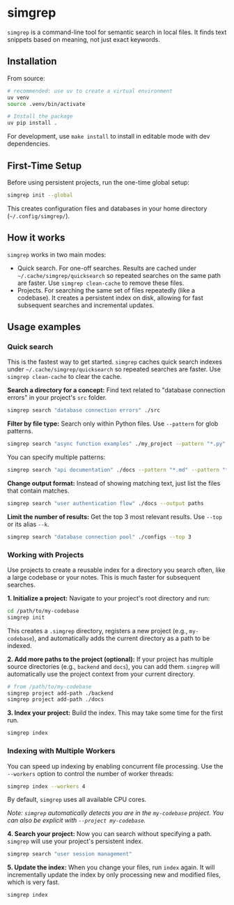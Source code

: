 # simgrep

`simgrep` is a command-line tool for semantic search in local files. It finds text snippets based on meaning, not just exact keywords.

## Installation

From source:

```bash
# recommended: use uv to create a virtual environment
uv venv
source .venv/bin/activate

# Install the package
uv pip install .
```

For development, use `make install` to install in editable mode with dev dependencies.

## First-Time Setup

Before using persistent projects, run the one-time global setup:

```bash
simgrep init --global
```

This creates configuration files and databases in your home directory (`~/.config/simgrep/`).

## How it works

`simgrep` works in two main modes:

* Quick search. For one-off searches. Results are cached under `~/.cache/simgrep/quicksearch` so repeated searches on the same path are faster. Use `simgrep clean-cache` to remove these files.
* Projects. For searching the same set of files repeatedly (like a codebase). It creates a persistent index on disk, allowing for fast subsequent searches and incremental updates.

## Usage examples

### Quick search

This is the fastest way to get started. `simgrep` caches quick search indexes under `~/.cache/simgrep/quicksearch` so repeated searches are faster. Use `simgrep clean-cache` to clear the cache.

**Search a directory for a concept:**
Find text related to "database connection errors" in your project's `src` folder.

```bash
simgrep search "database connection errors" ./src
```

**Filter by file type:**
Search only within Python files. Use `--pattern` for glob patterns.

```bash
simgrep search "async function examples" ./my_project --pattern "*.py"
```

You can specify multiple patterns:

```bash
simgrep search "api documentation" ./docs --pattern "*.md" --pattern "*.rst"
```

**Change output format:**
Instead of showing matching text, just list the files that contain matches.

```bash
simgrep search "user authentication flow" ./docs --output paths
```

**Limit the number of results:**
Get the top 3 most relevant results. Use `--top` or its alias `--k`.

```bash
simgrep search "database connection pool" ./configs --top 3
```

### Working with Projects

Use projects to create a reusable index for a directory you search often, like a large codebase or your notes. This is much faster for subsequent searches.

**1. Initialize a project:**
Navigate to your project's root directory and run:

```bash
cd /path/to/my-codebase
simgrep init
```

This creates a `.simgrep` directory, registers a new project (e.g., `my-codebase`), and automatically adds the current directory as a path to be indexed.

**2. Add more paths to the project (optional):**
If your project has multiple source directories (e.g., `backend` and `docs`), you can add them. `simgrep` will automatically use the project context from your current directory.

```bash
# from /path/to/my-codebase
simgrep project add-path ./backend
simgrep project add-path ./docs
```

**3. Index your project:**
Build the index. This may take some time for the first run.

```bash
simgrep index
```

### Indexing with Multiple Workers

You can speed up indexing by enabling concurrent file processing. Use the
`--workers` option to control the number of worker threads:

```bash
simgrep index --workers 4
```

By default, `simgrep` uses all available CPU cores.

*Note: `simgrep` automatically detects you are in the `my-codebase` project. You can also be explicit with `--project my-codebase`.*

**4. Search your project:**
Now you can search without specifying a path. `simgrep` will use your project's persistent index.

```bash
simgrep search "user session management"
```

**5. Update the index:**
When you change your files, run `index` again. It will incrementally update the index by only processing new and modified files, which is very fast.

```bash
simgrep index
```